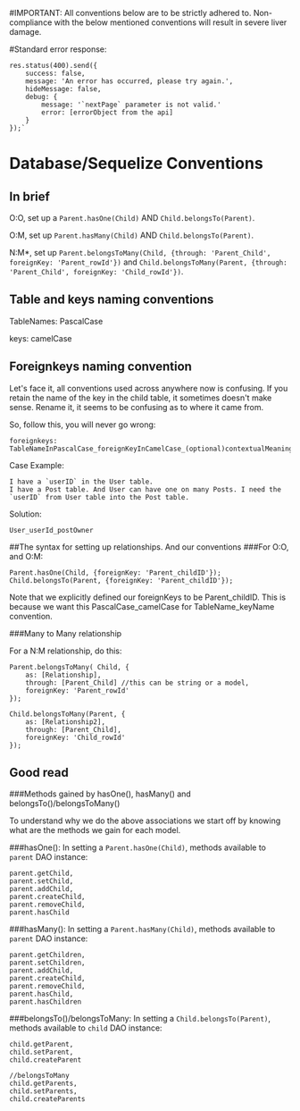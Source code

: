 #IMPORTANT: All conventions below are to be strictly adhered to. Non-compliance with the below mentioned conventions will result in severe liver damage.

#Standard error response:

    res.status(400).send({
        success: false, 
        message: 'An error has occurred, please try again.',
        hideMessage: false,
        debug: {
            message: '`nextPage` parameter is not valid.'
            error: [errorObject from the api]
        }
    });`


# Database/Sequelize Conventions

## In brief
O:O, set up a `Parent.hasOne(Child)` AND `Child.belongsTo(Parent)`.

O:M, set up `Parent.hasMany(Child)` AND `Child.belongsTo(Parent)`.

N:M*, set up `Parent.belongsToMany(Child, {through: 'Parent_Child', foreignKey: 'Parent_rowId'})` and `Child.belongsToMany(Parent, {through: 'Parent_Child', foreignKey: 'Child_rowId'})`.


## Table and keys naming conventions

TableNames: PascalCase

keys: camelCase

## Foreignkeys naming convention

Let's face it, all conventions used across anywhere now is confusing. If you retain the name of the key in the child table, it sometimes doesn't make sense. Rename it, it seems to be confusing as to where it came from.

So, follow this, you will never go wrong:

    foreignkeys: TableNameInPascalCase_foreignKeyInCamelCase_(optional)contextualMeaning

Case Example:

    I have a `userID` in the User table.
    I have a Post table. And User can have one on many Posts. I need the `userID` from User table into the Post table.

Solution:

    User_userId_postOwner

##The syntax for setting up relationships. And our conventions
###For O:O, and O:M:

    Parent.hasOne(Child, {foreignKey: 'Parent_childID'});
    Child.belongsTo(Parent, {foreignKey: 'Parent_childID'});

Note that we explicitly defined our foreignKeys to be Parent_childID. This is because we want this PascalCase_camelCase for TableName_keyName convention.

###Many to Many relationship

For a N:M relationship, do this:

    Parent.belongsToMany( Child, {
        as: [Relationship],
        through: [Parent_Child] //this can be string or a model,
        foreignKey: 'Parent_rowId'
    });

    Child.belongsToMany(Parent, {
        as: [Relationship2],
        through: [Parent_Child],
        foreignKey: 'Child_rowId'
    });

## Good read

###Methods gained by hasOne(), hasMany() and belongsTo()/belongsToMany()

To understand why we do the above associations we start off by knowing what are the methods we gain for each model.

###hasOne():
In setting a `Parent.hasOne(Child)`, methods available to `parent` DAO instance:

    parent.getChild,
    parent.setChild,
    parent.addChild,
    parent.createChild,
    parent.removeChild,
    parent.hasChild

###hasMany():
In setting a `Parent.hasMany(Child)`, methods available to `parent` DAO instance:

    parent.getChildren,
    parent.setChildren,
    parent.addChild,
    parent.createChild,
    parent.removeChild,
    parent.hasChild,
    parent.hasChildren


###belongsTo()/belongsToMany:
In setting a `Child.belongsTo(Parent)`, methods available to `child` DAO instance:

    child.getParent,
    child.setParent,
    child.createParent

    //belongsToMany
    child.getParents,
    child.setParents,
    child.createParents
